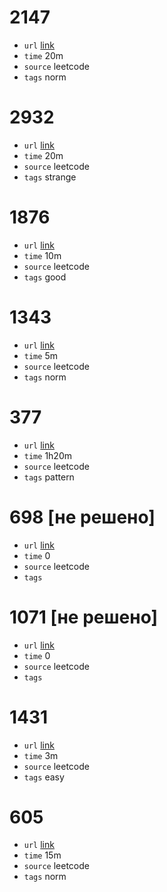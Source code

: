 # 2147
- `url` [link](https://leetcode.com/problems/number-of-ways-to-divide-a-long-corridor/description/?envType=daily-question&envId=2023-11-28)
- `time` 20m
- `source` leetcode
- `tags` norm
# 2932
- `url` [link](https://leetcode.com/problems/maximum-strong-pair-xor-i/description/)
- `time` 20m
- `source` leetcode
- `tags` strange
# 1876
- `url` [link](https://leetcode.com/problems/substrings-of-size-three-with-distinct-characters/)
- `time` 10m
- `source` leetcode
- `tags` good
# 1343
- `url` [link](https://leetcode.com/problems/number-of-sub-arrays-of-size-k-and-average-greater-than-or-equal-to-threshold/description/)
- `time` 5m
- `source` leetcode
- `tags` norm
# 377
- `url` [link](https://leetcode.com/problems/combination-sum-iv/description/)
- `time` 1h20m
- `source` leetcode
- `tags` pattern
# 698 [не решено]
- `url` [link](https://leetcode.com/problems/partition-to-k-equal-sum-subsets/description/)
- `time` 0
- `source` leetcode
- `tags` 
# 1071 [не решено]
- `url` [link](https://leetcode.com/problems/greatest-common-divisor-of-strings/description/)
- `time` 0
- `source` leetcode
- `tags` 
# 1431
- `url` [link](https://leetcode.com/problems/kids-with-the-greatest-number-of-candies/description/?envType=study-plan-v2&envId=leetcode-75)
- `time` 3m
- `source` leetcode
- `tags` easy
# 605
- `url` [link](https://leetcode.com/problems/can-place-flowers/description/?envType=study-plan-v2&envId=leetcode-75)
- `time` 15m
- `source` leetcode
- `tags` norm